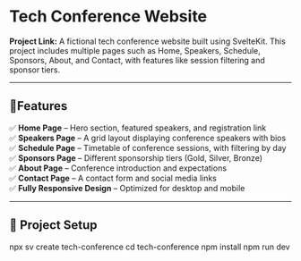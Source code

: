 # Tech Conference Website

**Project Link:** 
A fictional tech conference website built using SvelteKit. This project includes multiple pages such as Home, Speakers, Schedule, Sponsors, About, and Contact, with features like session filtering and sponsor tiers.

---

## 📌Features
✅ **Home Page** – Hero section, featured speakers, and registration link  
✅ **Speakers Page** – A grid layout displaying conference speakers with bios  
✅ **Schedule Page** – Timetable of conference sessions, with filtering by day  
✅ **Sponsors Page** – Different sponsorship tiers (Gold, Silver, Bronze)  
✅ **About Page** – Conference introduction and expectations  
✅ **Contact Page** – A contact form and social media links  
✅ **Fully Responsive Design** – Optimized for desktop and mobile  

---

## **📌 Project Setup**

npx sv create tech-conference
cd tech-conference
npm install
npm run dev

